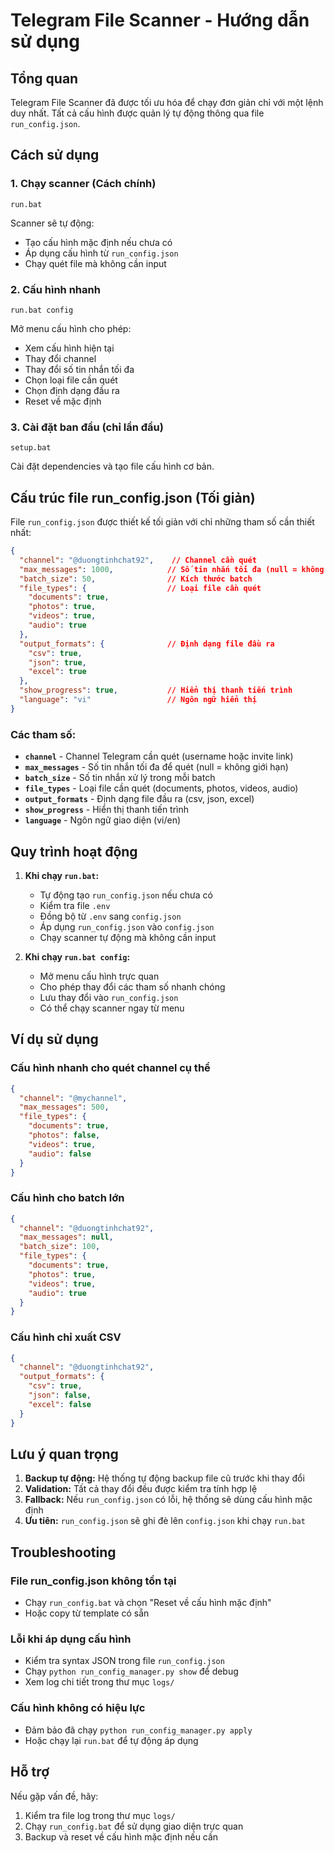 # Telegram File Scanner - Hướng dẫn sử dụng

## Tổng quan

Telegram File Scanner đã được tối ưu hóa để chạy đơn giản chỉ với một lệnh duy nhất. Tất cả cấu hình được quản lý tự động thông qua file `run_config.json`.

## Cách sử dụng

### 1. Chạy scanner (Cách chính)

```batch
run.bat
```

Scanner sẽ tự động:
- Tạo cấu hình mặc định nếu chưa có
- Áp dụng cấu hình từ `run_config.json`
- Chạy quét file mà không cần input

### 2. Cấu hình nhanh

```batch
run.bat config
```

Mở menu cấu hình cho phép:
- Xem cấu hình hiện tại
- Thay đổi channel
- Thay đổi số tin nhắn tối đa
- Chọn loại file cần quét
- Chọn định dạng đầu ra
- Reset về mặc định

### 3. Cài đặt ban đầu (chỉ lần đầu)

```batch
setup.bat
```

Cài đặt dependencies và tạo file cấu hình cơ bản.

## Cấu trúc file run_config.json (Tối giản)

File `run_config.json` được thiết kế tối giản với chỉ những tham số cần thiết nhất:

```json
{
  "channel": "@duongtinhchat92",    // Channel cần quét
  "max_messages": 1000,            // Số tin nhắn tối đa (null = không giới hạn)
  "batch_size": 50,                // Kích thước batch
  "file_types": {                  // Loại file cần quét
    "documents": true,
    "photos": true,
    "videos": true,
    "audio": true
  },
  "output_formats": {              // Định dạng file đầu ra
    "csv": true,
    "json": true,
    "excel": true
  },
  "show_progress": true,           // Hiển thị thanh tiến trình
  "language": "vi"                 // Ngôn ngữ hiển thị
}
```

### Các tham số:

- **`channel`** - Channel Telegram cần quét (username hoặc invite link)
- **`max_messages`** - Số tin nhắn tối đa để quét (null = không giới hạn)
- **`batch_size`** - Số tin nhắn xử lý trong mỗi batch
- **`file_types`** - Loại file cần quét (documents, photos, videos, audio)
- **`output_formats`** - Định dạng file đầu ra (csv, json, excel)
- **`show_progress`** - Hiển thị thanh tiến trình
- **`language`** - Ngôn ngữ giao diện (vi/en)

## Quy trình hoạt động

1. **Khi chạy `run.bat`:**
   - Tự động tạo `run_config.json` nếu chưa có
   - Kiểm tra file `.env`
   - Đồng bộ từ `.env` sang `config.json`
   - Áp dụng `run_config.json` vào `config.json`
   - Chạy scanner tự động mà không cần input

2. **Khi chạy `run.bat config`:**
   - Mở menu cấu hình trực quan
   - Cho phép thay đổi các tham số nhanh chóng
   - Lưu thay đổi vào `run_config.json`
   - Có thể chạy scanner ngay từ menu

## Ví dụ sử dụng

### Cấu hình nhanh cho quét channel cụ thể
```json
{
  "channel": "@mychannel",
  "max_messages": 500,
  "file_types": {
    "documents": true,
    "photos": false,
    "videos": true,
    "audio": false
  }
}
```

### Cấu hình cho batch lớn
```json
{
  "channel": "@duongtinhchat92",
  "max_messages": null,
  "batch_size": 100,
  "file_types": {
    "documents": true,
    "photos": true,
    "videos": true,
    "audio": true
  }
}
```

### Cấu hình chỉ xuất CSV
```json
{
  "channel": "@duongtinhchat92",
  "output_formats": {
    "csv": true,
    "json": false,
    "excel": false
  }
}
```

## Lưu ý quan trọng

1. **Backup tự động:** Hệ thống tự động backup file cũ trước khi thay đổi
2. **Validation:** Tất cả thay đổi đều được kiểm tra tính hợp lệ
3. **Fallback:** Nếu `run_config.json` có lỗi, hệ thống sẽ dùng cấu hình mặc định
4. **Ưu tiên:** `run_config.json` sẽ ghi đè lên `config.json` khi chạy `run.bat`

## Troubleshooting

### File run_config.json không tồn tại
- Chạy `run_config.bat` và chọn "Reset về cấu hình mặc định"
- Hoặc copy từ template có sẵn

### Lỗi khi áp dụng cấu hình
- Kiểm tra syntax JSON trong file `run_config.json`
- Chạy `python run_config_manager.py show` để debug
- Xem log chi tiết trong thư mục `logs/`

### Cấu hình không có hiệu lực
- Đảm bảo đã chạy `python run_config_manager.py apply`
- Hoặc chạy lại `run.bat` để tự động áp dụng

## Hỗ trợ

Nếu gặp vấn đề, hãy:
1. Kiểm tra file log trong thư mục `logs/`
2. Chạy `run_config.bat` để sử dụng giao diện trực quan
3. Backup và reset về cấu hình mặc định nếu cần
